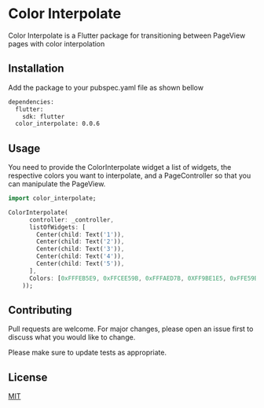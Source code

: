 # Color Interpolate

Color Interpolate is a Flutter package for transitioning between PageView pages with color interpolation

## Installation

Add the package to your pubspec.yaml file as shown bellow

```bash
dependencies:
  flutter:
    sdk: flutter
  color_interpolate: 0.0.6
```


## Usage
You need to provide the ColorInterpolate widget a list of widgets, the respective colors you want to interpolate, and a PageController so that you can manipulate the PageView.
```dart
import color_interpolate;

ColorInterpolate(
      controller: _controller,
      listOfWidgets: [
        Center(child: Text('1')),
        Center(child: Text('2')),
        Center(child: Text('3')),
        Center(child: Text('4')),
        Center(child: Text('5')),
      ],
      Colors: [0xFFFEB5E9, 0xFFCEE59B, 0xFFFAED7B, 0XFF9BE1E5, 0xFFE59B9B],
    ));
```

## Contributing
Pull requests are welcome. For major changes, please open an issue first to discuss what you would like to change.

Please make sure to update tests as appropriate.

## License
[MIT](https://choosealicense.com/licenses/mit/)
